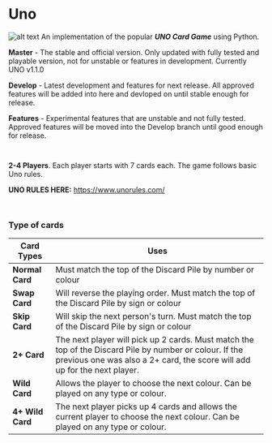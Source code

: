 # Uno

![alt text][logo]
An implementation of the popular **_UNO Card Game_** using Python.

**Master** - The stable and official version. Only updated with fully tested and playable version, not for unstable or features in development. Currently UNO v1.1.0

**Develop** - Latest development and features for next release. All approved features will be added into here and devloped on until stable enough for release.

**Features** - Experimental features that are unstable and not fully tested. Approved features will be moved into the Develop branch until good enough for release. 

<code>&nbsp;</code>

**2-4 Players**. Each player starts with 7 cards each. The game follows basic Uno rules.

**UNO RULES HERE:** https://www.unorules.com/

<code>&nbsp;</code>

### Type of cards

| Card Types              | Uses                     |
|------------------------------------|------------------------------------|
| **Normal Card**  | Must match the top of the Discard Pile by number or colour|
| **Swap Card**    | Will reverse the playing order. Must match the top of the Discard Pile by sign or colour|
| **Skip Card**    | Will skip the next person's turn. Must match the top of the Discard Pile by sign or colour|
| **2+ Card**      | The next player will pick up 2 cards. Must match the top of the Discard Pile by number or colour. If the previous one was also a 2+ card, the score will add up for the next player. |
| **Wild Card**    | Allows the player to choose the next colour. Can be played on any type or colour.|
| **4+ Wild Card** | The next player picks up 4 cards and allows the current player to choose the next colour. Can be played on any type or colour. |


[logo]: https://proxy.duckduckgo.com/iu/?u=http%3A%2F%2Fcdn02.nintendo-europe.com%2Fmedia%2Fimages%2F10_share_images%2Fgames_15%2Fnintendo_switch_download_software_1%2FH2x1_NSwitchDS_Uno_image1600w.jpg&f=1
